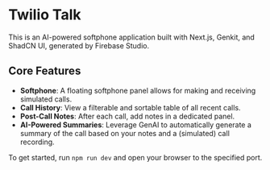 # Twilio Talk

This is an AI-powered softphone application built with Next.js, Genkit, and ShadCN UI, generated by Firebase Studio.

## Core Features

- **Softphone**: A floating softphone panel allows for making and receiving simulated calls.
- **Call History**: View a filterable and sortable table of all recent calls.
- **Post-Call Notes**: After each call, add notes in a dedicated panel.
- **AI-Powered Summaries**: Leverage GenAI to automatically generate a summary of the call based on your notes and a (simulated) call recording.

To get started, run `npm run dev` and open your browser to the specified port.